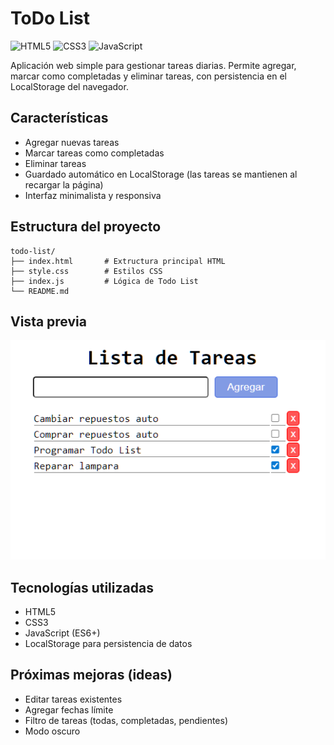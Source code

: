 # ToDo List
![HTML5](https://img.shields.io/badge/html5-%23E34F26.svg?style=flat&logo=html5&logoColor=white) ![CSS3](https://img.shields.io/badge/css3-%231572B6.svg?style=flat&logo=css3&logoColor=white) ![JavaScript](https://img.shields.io/badge/javascript-%23323330.svg?style=flat&logo=javascript&logoColor=%23F7DF1E)

Aplicación web simple para gestionar tareas diarias. Permite agregar, marcar como completadas y eliminar tareas, con persistencia en el LocalStorage del navegador.

## Características

- Agregar nuevas tareas  
- Marcar tareas como completadas  
- Eliminar tareas  
- Guardado automático en LocalStorage (las tareas se mantienen al recargar la página)  
- Interfaz minimalista y responsiva  

## Estructura del proyecto
```
todo-list/
├── index.html       # Extructura principal HTML
├── style.css        # Estilos CSS
├── index.js         # Lógica de Todo List
└── README.md
```

## Vista previa
![Todo List Preview](./screenshot.png)

## Tecnologías utilizadas
- HTML5
- CSS3
- JavaScript (ES6+)
- LocalStorage para persistencia de datos

## Próximas mejoras (ideas)
- Editar tareas existentes
- Agregar fechas límite
- Filtro de tareas (todas, completadas, pendientes)
- Modo oscuro



